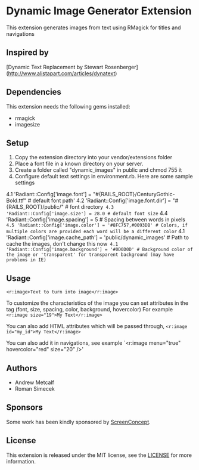 Dynamic Image Generator Extension
===========

This extension generates images from text using RMagick for titles and navigations

Inspired by
------------
[Dynamic Text Replacement by Stewart Rosenberger] (http://www.alistapart.com/articles/dynatext)

Dependencies
------------

This extension needs the following gems installed:

* rmagick
* imagesize

Setup
------------

1. Copy the extension directory into your vendor/extensions folder
2. Place a font file in a known directory on your server.
3. Create a folder called "dynamic_images" in public and chmod 755 it
4. Configure default text settings in environment.rb.  Here are some sample settings

4.1 'Radiant::Config['image.font'] = "#{RAILS_ROOT}/CenturyGothic-Bold.ttf" # default font path'
4.2 'Radiant::Config['image.font.dir'] = "#{RAILS_ROOT}/public/" # font directory`
4.3 'Radiant::Config['image.size'] = 28.0 # default font size`
4.4 'Radiant::Config['image.spacing'] = 5 # Spacing between words in pixels`
4.5 'Radiant::Config['image.color'] = '#8FC757,#0093DB' # Colors, if multiple colors are provided each word will be a different color`
4.1 'Radiant::Config['image.cache_path'] = 'public/dynamic_images' # Path to cache the images, don't change this now`
4.1 'Radiant::Config['image.background'] = '#0D0D0D' # Background color of the image or 'transparent' for transparent background (may have problems in IE)`


Usage
------------

`<r:image>Text to turn into image</r:image>`

To customize the characteristics of the image you can set attributes in the tag (font, size, spacing, color, background, hovercolor)
For example 
`<r:image size="19">My Text</r:image>`

You can also add HTML attributes which will be passed through,
`<r:image id="my_id">My Text</r:image>`

You can also add it in navigations, see example
`<r:image menu="true" hovercolor="red" size="20" />'

Authors
-------

* Andrew Metcalf
* Roman Simecek

Sponsors
--------

Some work has been kindly sponsored by [ScreenConcept](http://www.screenconcept.ch).

License
-------

This extension is released under the MIT license, see the [LICENSE](master/LICENSE) for more
information.
